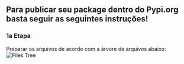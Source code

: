 ## Para publicar seu package dentro do Pypi.org basta seguir as seguintes instruções!

### 1a Etapa 

Preparar os arquivos de acordo com a árvore de arquivos abaixo:
![Files Tree](https://github.com/FortiHub/dnacrypt/screensave.png)

